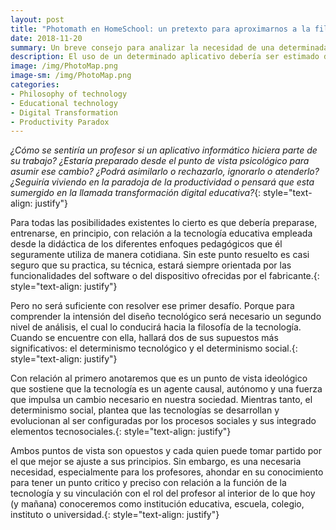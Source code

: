 ```yaml
--- 
layout: post
title: "Photomath en HomeSchool: un pretexto para aproximarnos a la filosofía de la tecnología desde la práctica del profesor"
date: 2018-11-20
summary: Un breve consejo para analizar la necesidad de una determinada tecnología digital para el aprendizaje. Nadie dijo que seria sencillo.    
description: El uso de un determinado aplicativo debería ser estimado desde la tecnología educativa empleada desde la didáctica del enfoque pedagógico, como un primer nivel de análisis. El segundo, es aproximarse a los supuestos de la filosofía de la tecnología.   
image: /img/PhotoMap.png
image-sm: /img/PhotoMap.png
categories:
- Philosophy of technology
- Educational technology 
- Digital Transformation
- Productivity Paradox
--- 
```


_¿Cómo se sentiría un profesor si un aplicativo informático hiciera parte de su trabajo? ¿Estaría preparado desde el punto de vista psicológico para asumir ese cambio? ¿Podrá asimilarlo o rechazarlo, ignorarlo o atenderlo? ¿Seguiría viviendo en la paradoja de la productividad o pensará que esta sumergido en la llamada transformación digital educativa?_{: style="text-align: justify"}

Para todas las posibilidades existentes lo cierto es que debería preparase, entrenarse, en principio, con relación a la tecnología educativa empleada desde la didáctica de los diferentes enfoques pedagógicos que él seguramente utiliza de manera cotidiana. Sin este punto resuelto es casi seguro que su practica, su técnica, estará siempre orientada por las funcionalidades del software o del dispositivo ofrecidas por el fabricante.{: style="text-align: justify"}  

Pero no será suficiente con resolver ese primer desafío. Porque para comprender la intensión del diseño tecnológico será necesario un segundo nivel de análisis, el cual lo conducirá hacia la filosofía de la tecnología. Cuando se encuentre con ella, hallará dos de sus supuestos más significativos: el determinismo tecnológico y el determinismo social.{: style="text-align: justify"} 

Con relación al primero anotaremos que es un punto de vista ideológico que sostiene que la tecnología es un agente causal, autónomo y una fuerza que impulsa un cambio necesario en nuestra sociedad. Mientras tanto, el determinismo social, plantea que las tecnologías se desarrollan y evolucionan al ser configuradas por los procesos sociales y sus integrado elementos tecnosociales.{: style="text-align: justify"} 

Ambos puntos de vista son opuestos y cada quien puede tomar partido por el que mejor se ajuste a sus principios. Sin embargo, es una necesaria necesidad, especialmente para los profesores, ahondar en su conocimiento para tener un punto critico y preciso con relación a la función de la tecnología y su vinculación con el rol del profesor al interior de lo que hoy (y mañana) conoceremos como institución educativa, escuela, colegio, instituto o universidad.{: style="text-align: justify"}

